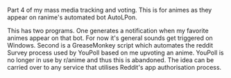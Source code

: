 Part 4 of my mass media tracking and voting. This is for animes as they appear on ranime's automated bot AutoLPon.

This has two programs. 
One generates a notification when my favorite animes appear on that bot. For now it's general sounds get triggered on Windows.
Second is a GreaseMonkey script which automates the reddit Survey process used by YouPoll based on me upvoting an anime. 
YouPoll is no longer in use by r/anime and thus this is abandoned. The idea can be carried over to any service that utilises Reddit's app authorisation process.
